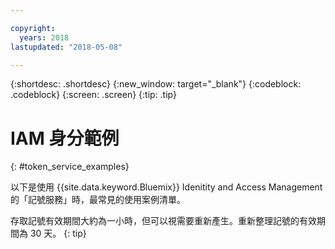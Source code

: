 ```yaml
---

copyright:
  years: 2018
lastupdated: "2018-05-08"

---
```



{:shortdesc: .shortdesc}
{:new_window: target="_blank"}
{:codeblock: .codeblock}
{:screen: .screen}
{:tip: .tip}

# IAM 身分範例
{: #token_service_examples}

以下是使用 {{site.data.keyword.Bluemix}} Idenitity and Access Management 的「記號服務」時，最常見的使用案例清單。

存取記號有效期間大約為一小時，但可以視需要重新產生。重新整理記號的有效期間為 30 天。
{: tip}

